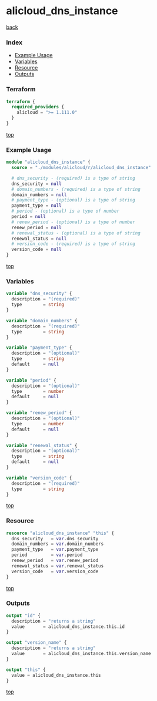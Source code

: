 # alicloud_dns_instance

[back](../alicloud.md)

### Index

- [Example Usage](#example-usage)
- [Variables](#variables)
- [Resource](#resource)
- [Outputs](#outputs)

### Terraform

```terraform
terraform {
  required_providers {
    alicloud = ">= 1.111.0"
  }
}
```

[top](#index)

### Example Usage

```terraform
module "alicloud_dns_instance" {
  source = "./modules/alicloud/r/alicloud_dns_instance"

  # dns_security - (required) is a type of string
  dns_security = null
  # domain_numbers - (required) is a type of string
  domain_numbers = null
  # payment_type - (optional) is a type of string
  payment_type = null
  # period - (optional) is a type of number
  period = null
  # renew_period - (optional) is a type of number
  renew_period = null
  # renewal_status - (optional) is a type of string
  renewal_status = null
  # version_code - (required) is a type of string
  version_code = null
}
```

[top](#index)

### Variables

```terraform
variable "dns_security" {
  description = "(required)"
  type        = string
}

variable "domain_numbers" {
  description = "(required)"
  type        = string
}

variable "payment_type" {
  description = "(optional)"
  type        = string
  default     = null
}

variable "period" {
  description = "(optional)"
  type        = number
  default     = null
}

variable "renew_period" {
  description = "(optional)"
  type        = number
  default     = null
}

variable "renewal_status" {
  description = "(optional)"
  type        = string
  default     = null
}

variable "version_code" {
  description = "(required)"
  type        = string
}
```

[top](#index)

### Resource

```terraform
resource "alicloud_dns_instance" "this" {
  dns_security   = var.dns_security
  domain_numbers = var.domain_numbers
  payment_type   = var.payment_type
  period         = var.period
  renew_period   = var.renew_period
  renewal_status = var.renewal_status
  version_code   = var.version_code
}
```

[top](#index)

### Outputs

```terraform
output "id" {
  description = "returns a string"
  value       = alicloud_dns_instance.this.id
}

output "version_name" {
  description = "returns a string"
  value       = alicloud_dns_instance.this.version_name
}

output "this" {
  value = alicloud_dns_instance.this
}
```

[top](#index)